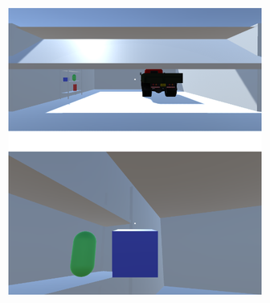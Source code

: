 ![alt text](https://github.com/Anonymous22331/GarageTestWork/blob/main/GameScreen1.png?raw=true)
![alt text](https://github.com/Anonymous22331/GarageTestWork/blob/main/GameScreen2.png?raw=true)
